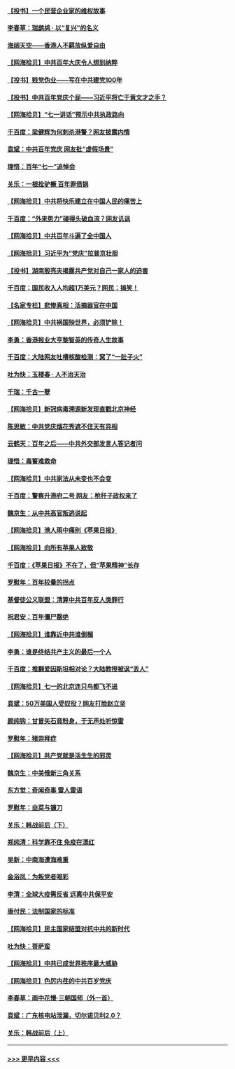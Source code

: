 #### [【投书】一个民营企业家的维权故事](../pages/nsc993/n13070932.md?t=07062301) 
#### [李春草：瑞鹧鸪 · 以“复兴”的名义](../pages/nsc993/n13069984.md?t=07062301) 
#### [海阔天空——香港人不羁放纵爱自由](../pages/nsc993/n13069407.md?t=07062301) 
#### [【网海拾贝】中共百年大庆令人想到纳粹](../pages/nsc993/n13068483.md?t=07062301) 
#### [【投书】贱党伪业——写在中共建党100年](../pages/nsc993/n13067843.md?t=07062301) 
#### [【投书】中共百年党庆个屁——习近平将亡于黄文才之手？](../pages/nsc993/n13067425.md?t=07062301) 
#### [【网海拾贝】“七一讲话”预示中共执政路向](../pages/nsc993/n13066434.md?t=07062301) 
#### [千百度：梁健辉为何刺杀港警？网友披露内情](../pages/nsc993/n13066979.md?t=07062301) 
#### [袁斌：中共百年党庆 网友批“虚假场景”](../pages/nsc993/n13066385.md?t=07062301) 
#### [理悟：百年“七一”追悼会](../pages/nsc993/n13066106.md?t=07062301) 
#### [关乐：一根拴驴橛 百年罪债锅](../pages/nsc993/n13066089.md?t=07062301) 
#### [【网海拾贝】中共将快乐建立在中国人民的痛苦上](../pages/nsc993/n13064939.md?t=07062301) 
#### [千百度：“外来势力”碰得头破血流？网友讥讽](../pages/nsc993/n13064878.md?t=07062301) 
#### [【网海拾贝】中共百年斗遍了全中国人](../pages/nsc993/n13060020.md?t=07062301) 
#### [【网海拾贝】习近平为“党庆”拉普京壮胆](../pages/nsc993/n13057781.md?t=07062301) 
#### [【投书】湖南殷亮夫揭露共产党对自己一家人的迫害](../pages/nsc993/n13057744.md?t=07062301) 
#### [千百度：国民收入人均超1万美元？网民：搞笑！](../pages/nsc993/n13057692.md?t=07062301) 
#### [【名家专栏】悲惨真相：活摘器官在中国](../pages/nsc993/n13056611.md?t=07062301) 
#### [【网海拾贝】中共祸国殃世界，必须铲除！](../pages/nsc993/n13056011.md?t=07062301) 
#### [李勇：香港报业大亨黎智英的传奇人生故事](../pages/nsc993/n13055258.md?t=07062301) 
#### [千百度：大陆网友吐槽核酸检测：窝了“一肚子火”](../pages/nsc993/n13055194.md?t=07062301) 
#### [吐为快：玉楼春 · 人不治天治](../pages/nsc993/n13054028.md?t=07062301) 
#### [千瑞：千古一孽](../pages/nsc993/n13054016.md?t=07062301) 
#### [【网海拾贝】新冠病毒溯源新发现直戳北京神经](../pages/nsc993/n13052425.md?t=07062301) 
#### [陈思敏：中共党庆烟花秀遮不住天有异相](../pages/nsc993/n13052020.md?t=07062301) 
#### [云鹤天：百年之后——中共外交部发言人答记者问](../pages/nsc993/n13051604.md?t=07062301) 
#### [理悟：毒誓难救命](../pages/nsc993/n13051601.md?t=07062301) 
#### [【网海拾贝】中共家法从未变也不会变](../pages/nsc993/n13050366.md?t=07062301) 
#### [千百度：警察升港府二号 网友：枪杆子政权来了](../pages/nsc993/n13050261.md?t=07062301) 
#### [魏京生：从中共高官叛逃说起](../pages/nsc993/n13048997.md?t=07062301) 
#### [【网海拾贝】港人雨中痛别《苹果日报》](../pages/nsc993/n13048941.md?t=07062301) 
#### [【网海拾贝】向所有苹果人致敬](../pages/nsc993/n13046795.md?t=07062301) 
#### [千百度：《苹果日报》不在了，但“苹果精神”长存](../pages/nsc993/n13046703.md?t=07062301) 
#### [罗慰年：百年较量的拐点](../pages/nsc993/n13046542.md?t=07062301) 
#### [基督徒公义联盟：清算中共百年反人类罪行](../pages/nsc993/n13046499.md?t=07062301) 
#### [祝君安：百年僵尸罄绝](../pages/nsc993/n13045595.md?t=07062301) 
#### [【网海拾贝】谁靠近中共谁倒楣](../pages/nsc993/n13044667.md?t=07062301) 
#### [李勇：谁是终结共产主义的最后一个人](../pages/nsc993/n13044397.md?t=07062301) 
#### [千百度：推翻爱因斯坦相对论？大陆教授被讽“丢人”](../pages/nsc993/n13043908.md?t=07062301) 
#### [【网海拾贝】七一的北京连只鸟都飞不进](../pages/nsc993/n13041377.md?t=07062301) 
#### [袁斌：50万美国人受奴役？网友打脸赵立坚](../pages/nsc993/n13041330.md?t=07062301) 
#### [颜纯钩：甘冒矢石竟粉身，于无声处听惊雷](../pages/nsc993/n13041140.md?t=07062301) 
#### [罗慰年：猪崇拜症](../pages/nsc993/n13041071.md?t=07062301) 
#### [【网海拾贝】共产党就是活生生的邪灵](../pages/nsc993/n13036627.md?t=07062301) 
#### [魏京生：中美俄新三角关系](../pages/nsc993/n13035986.md?t=07062301) 
#### [东方觉：奇闻奇事 雷人雷语](../pages/nsc993/n13035878.md?t=07062301) 
#### [罗慰年：韭菜与镰刀](../pages/nsc993/n13034374.md?t=07062301) 
#### [关乐：韩战前后（下）](../pages/nsc993/n13034113.md?t=07062301) 
#### [郑纯清：科学靠不住 免疫在漂红](../pages/nsc993/n13034093.md?t=07062301) 
#### [吴新：中南海遭海难重](../pages/nsc993/n13034084.md?t=07062301) 
#### [金浴凤：为叛党者喝彩](../pages/nsc993/n13034058.md?t=07062301) 
#### [李清：全球大疫需反省 远离中共保平安](../pages/nsc993/n13033784.md?t=07062301) 
#### [唐付民：法制国家的标准](../pages/nsc993/n13032944.md?t=07062301) 
#### [【网海拾贝】民主国家结盟对抗中共的新时代](../pages/nsc993/n13031717.md?t=07062301) 
#### [吐为快：菩萨蛮](../pages/nsc993/n13030033.md?t=07062301) 
#### [【网海拾贝】中共已成世界秩序最大威胁](../pages/nsc993/n13028138.md?t=07062301) 
#### [【网海拾贝】色厉内荏的中共百岁党庆](../pages/nsc993/n13025582.md?t=07062301) 
#### [李春草：雨中花慢‧三朝国师（外一首）](../pages/nsc993/n13025567.md?t=07062301) 
#### [袁斌：广东核电站泄漏，切尔诺贝利2.0？](../pages/nsc993/n13025475.md?t=07062301) 
#### [关乐：韩战前后（上）](../pages/nsc993/n13025387.md?t=07062301) 

----
#### [ >>> 更早内容 <<< ](../indexes/nsc993-earlier.md)
